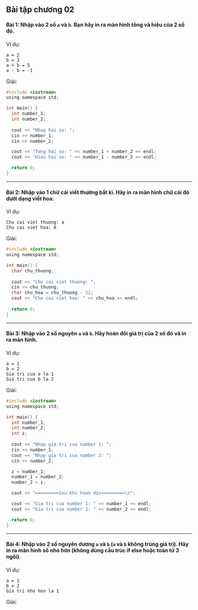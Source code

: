 ## Bài tập chương 02

#### Bài 1: Nhập vào 2 số `a` và `b`. Bạn hãy in ra màn hình tổng và hiệu của 2 số đó.

Ví dụ:
```
a = 2
b = 3
a + b = 5
a - b = -1
```
Giải:
```c
#include <iostream>
using namespace std;

int main() {
  int number_1;
  int number_2;
  
  cout << "Nhap hai so: ";
  cin >> number_1;
  cin >> number_2;

  cout << "Tong hai so: " << number_1 + number_2 << endl;
  cout << "Hieu hai so: " << number_1 - number_2 << endl;

  return 0;
}
```
---
#### Bài 2: Nhập vào 1 chữ cái viết thường bất kì. Hãy in ra màn hình chữ cái đó dưới dạng viết hoa.

Ví dụ:
```
Chu cai viet thuong: a
Chu cai viet hoa: A
```
Giải:
```c
#include <iostream>
using namespace std;

int main() {
  char chu_thuong;
  
  cout << "Chu cai viet thuong: ";
  cin >> chu_thuong;
  char chu_hoa = chu_thuong - 32;
  cout << "Chu cai viet hoa: " << chu_hoa << endl;
  
  return 0;
}
```
---
#### Bài 3: Nhập vào 2 số nguyên `a` và `b`. Hãy hoán đổi giá trị của 2 số đó và in ra màn hình.
Ví dụ:
```
a = 1
b = 2
Gia tri cua a la 1
Gia tri cua b la 2
```
Giải:
```c
#include <iostream>
using namespace std;

int main() {
  int number_1;
  int number_2;
  int z;
  
  cout << "Nhap gia tri cua number 1: ";
  cin >> number_1;
  cout << "Nhap gia tri cua number 2: ";
  cin >> number_2;

  z = number_1;
  number_1 = number_2;
  number_2 = z;

  cout << "=========Sau khi hoan doi=========\n";

  cout << "Gia tri cua number 1: " << number_1 << endl;
  cout << "Gia tri cua number 2: " << number_2 << endl;

  return 0;
}
```
---
#### Bài 4: Nhập vào 2 số nguyên dương `a` và `b` (`a` và `b` không trùng giá trị). Hãy in ra màn hình số nhỏ hơn (không dùng cấu trúc if else hoặc toán tử 3 ngôi).

Ví dụ:
```
a = 1
b = 2
Gia tri nho hon la 1
```
Giải:
```c

```

